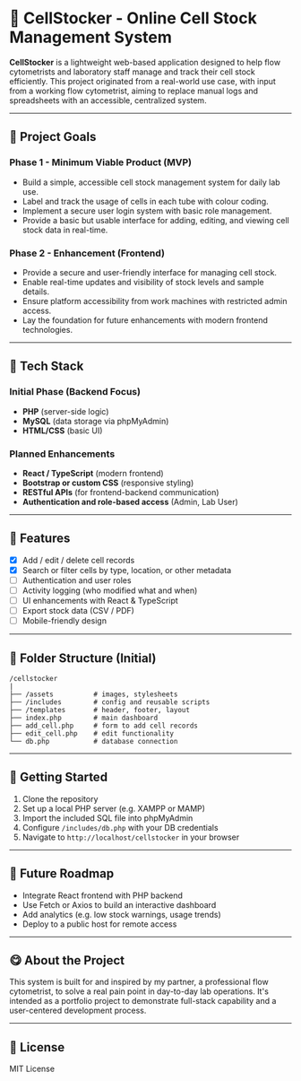 # 🧬 CellStocker - Online Cell Stock Management System

**CellStocker** is a lightweight web-based application designed to help flow cytometrists and laboratory staff manage and track their cell stock efficiently. This project originated from a real-world use case, with input from a working flow cytometrist, aiming to replace manual logs and spreadsheets with an accessible, centralized system.

---

## 🚀 Project Goals

### Phase 1 - Minimum Viable Product (MVP)
* Build a simple, accessible cell stock management system for daily lab use.
* Label and track the usage of cells in each tube with colour coding.
* Implement a secure user login system with basic role management.
* Provide a basic but usable interface for adding, editing, and viewing cell stock data in real-time.

### Phase 2 - Enhancement (Frontend)
* Provide a secure and user-friendly interface for managing cell stock.
* Enable real-time updates and visibility of stock levels and sample details.
* Ensure platform accessibility from work machines with restricted admin access.
* Lay the foundation for future enhancements with modern frontend technologies.

---

## 🧱 Tech Stack

### Initial Phase (Backend Focus)

* **PHP** (server-side logic)
* **MySQL** (data storage via phpMyAdmin)
* **HTML/CSS** (basic UI)

### Planned Enhancements

* **React / TypeScript** (modern frontend)
* **Bootstrap or custom CSS** (responsive styling)
* **RESTful APIs** (for frontend-backend communication)
* **Authentication and role-based access** (Admin, Lab User)

---

## 🔧 Features

* [x] Add / edit / delete cell records
* [x] Search or filter cells by type, location, or other metadata
* [ ] Authentication and user roles
* [ ] Activity logging (who modified what and when)
* [ ] UI enhancements with React & TypeScript
* [ ] Export stock data (CSV / PDF)
* [ ] Mobile-friendly design

---

## 📁 Folder Structure (Initial)

```
/cellstocker
|
├── /assets          # images, stylesheets
├── /includes        # config and reusable scripts
├── /templates       # header, footer, layout
├── index.php        # main dashboard
├── add_cell.php     # form to add cell records
├── edit_cell.php    # edit functionality
└── db.php           # database connection
```

---

## 🧪 Getting Started

1. Clone the repository
2. Set up a local PHP server (e.g. XAMPP or MAMP)
3. Import the included SQL file into phpMyAdmin
4. Configure `/includes/db.php` with your DB credentials
5. Navigate to `http://localhost/cellstocker` in your browser

---

## 📌 Future Roadmap

* Integrate React frontend with PHP backend
* Use Fetch or Axios to build an interactive dashboard
* Add analytics (e.g. low stock warnings, usage trends)
* Deploy to a public host for remote access

---

## 😋 About the Project

This system is built for and inspired by my partner, a professional flow cytometrist, to solve a real pain point in day-to-day lab operations. It's intended as a portfolio project to demonstrate full-stack capability and a user-centered development process.

---

## 📄 License

MIT License
